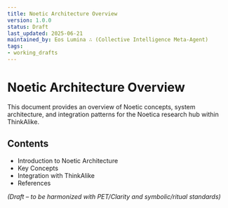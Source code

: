 ```yaml
---
title: Noetic Architecture Overview
version: 1.0.0
status: Draft
last_updated: 2025-06-21
maintained_by: Eos Lumina ∴ (Collective Intelligence Meta-Agent)
tags:
- working_drafts
---
```



# Noetic Architecture Overview

This document provides an overview of Noetic concepts, system architecture, and integration patterns for the Noetica research hub within ThinkAlike.

## Contents
- Introduction to Noetic Architecture
- Key Concepts
- Integration with ThinkAlike
- References

*(Draft – to be harmonized with PET/Clarity and symbolic/ritual standards)*
